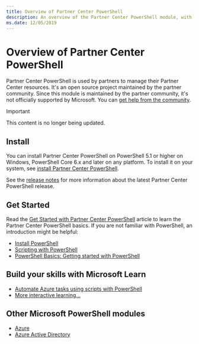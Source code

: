 ```yaml
---
title: Overview of Partner Center PowerShell
description: An overview of the Partner Center PowerShell module, with information on how to install and get started.
ms.date: 12/05/2019
---
```


# Overview of Partner Center PowerShell

Partner Center PowerShell is used by partners to manage their Partner Center resources. It's an open source project maintained by the partner community. Since this module is maintained by the partner community, it's not officially supported by Microsoft. You can [get help from the community](https://stackoverflow.com/questions/tagged/partner+center).

> [!IMPORTANT]
> This content is no longer being updated. 

## Install

You can install Partner Center PowerShell on PowerShell 5.1 or higher on Windows, PowerShell Core 6.x and later on any platform. To install it on your system, see [install Partner Center PowerShell](install.md).

See the [release notes](release-notes.md) for more information about the latest Partner Center PowerShell release.

## Get Started

Read the [Get Started with Partner Center PowerShell](get-started.md) article to learn the Partner Center PowerShell basics. If you are not familiar with PowerShell, an introduction might be helpful:

* [Install PowerShell](/powershell/scripting/install/installing-powershell)
* [Scripting with PowerShell](/powershell/scripting/learn/ps101/10-script-modules)
* [PowerShell Basics: Getting started with PowerShell](/powershell/scripting/learn/ps101/01-getting-started)

## Build your skills with Microsoft Learn

* [Automate Azure tasks using scripts with PowerShell](/learn/modules/automate-azure-tasks-with-powershell/)
* [More interactive learning...](/learn/browse/?term=powershell)

## Other Microsoft PowerShell modules

* [Azure](/powershell/azure)
* [Azure Active Directory](/powershell/module/az.resources/)
